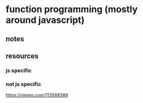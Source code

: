 # function programming (mostly around javascript)

## notes

## resources

### js specific

### not js specific
https://vimeo.com/113588389
